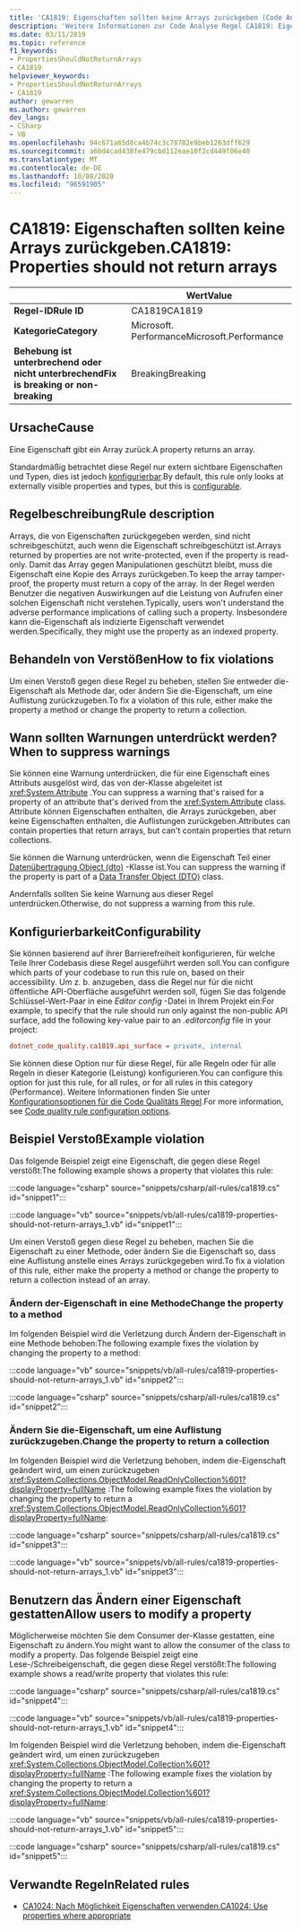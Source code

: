 ```yaml
---
title: 'CA1819: Eigenschaften sollten keine Arrays zurückgeben (Code Analyse)'
description: 'Weitere Informationen zur Code Analyse Regel CA1819: Eigenschaften sollten keine Arrays zurückgeben'
ms.date: 03/11/2019
ms.topic: reference
f1_keywords:
- PropertiesShouldNotReturnArrays
- CA1819
helpviewer_keywords:
- PropertiesShouldNotReturnArrays
- CA1819
author: gewarren
ms.author: gewarren
dev_langs:
- CSharp
- VB
ms.openlocfilehash: 94c671a65d8ca4b74c3c78782e9beb1263dff629
ms.sourcegitcommit: a6bd4cad438fe479cbd112eae10f2cd449f06e40
ms.translationtype: MT
ms.contentlocale: de-DE
ms.lasthandoff: 10/08/2020
ms.locfileid: "96591905"
---
```

# <a name="ca1819-properties-should-not-return-arrays"></a><span data-ttu-id="9c312-103">CA1819: Eigenschaften sollten keine Arrays zurückgeben.</span><span class="sxs-lookup"><span data-stu-id="9c312-103">CA1819: Properties should not return arrays</span></span>

| | <span data-ttu-id="9c312-104">Wert</span><span class="sxs-lookup"><span data-stu-id="9c312-104">Value</span></span> |
|-|-|
| <span data-ttu-id="9c312-105">**Regel-ID**</span><span class="sxs-lookup"><span data-stu-id="9c312-105">**Rule ID**</span></span> |<span data-ttu-id="9c312-106">CA1819</span><span class="sxs-lookup"><span data-stu-id="9c312-106">CA1819</span></span>|
| <span data-ttu-id="9c312-107">**Kategorie**</span><span class="sxs-lookup"><span data-stu-id="9c312-107">**Category**</span></span> |<span data-ttu-id="9c312-108">Microsoft. Performance</span><span class="sxs-lookup"><span data-stu-id="9c312-108">Microsoft.Performance</span></span>|
| <span data-ttu-id="9c312-109">**Behebung ist unterbrechend oder nicht unterbrechend**</span><span class="sxs-lookup"><span data-stu-id="9c312-109">**Fix is breaking or non-breaking**</span></span> |<span data-ttu-id="9c312-110">Breaking</span><span class="sxs-lookup"><span data-stu-id="9c312-110">Breaking</span></span>|

## <a name="cause"></a><span data-ttu-id="9c312-111">Ursache</span><span class="sxs-lookup"><span data-stu-id="9c312-111">Cause</span></span>

<span data-ttu-id="9c312-112">Eine Eigenschaft gibt ein Array zurück.</span><span class="sxs-lookup"><span data-stu-id="9c312-112">A property returns an array.</span></span>

<span data-ttu-id="9c312-113">Standardmäßig betrachtet diese Regel nur extern sichtbare Eigenschaften und Typen, dies ist jedoch [konfigurierbar](#configurability).</span><span class="sxs-lookup"><span data-stu-id="9c312-113">By default, this rule only looks at externally visible properties and types, but this is [configurable](#configurability).</span></span>

## <a name="rule-description"></a><span data-ttu-id="9c312-114">Regelbeschreibung</span><span class="sxs-lookup"><span data-stu-id="9c312-114">Rule description</span></span>

<span data-ttu-id="9c312-115">Arrays, die von Eigenschaften zurückgegeben werden, sind nicht schreibgeschützt, auch wenn die Eigenschaft schreibgeschützt ist.</span><span class="sxs-lookup"><span data-stu-id="9c312-115">Arrays returned by properties are not write-protected, even if the property is read-only.</span></span> <span data-ttu-id="9c312-116">Damit das Array gegen Manipulationen geschützt bleibt, muss die Eigenschaft eine Kopie des Arrays zurückgeben.</span><span class="sxs-lookup"><span data-stu-id="9c312-116">To keep the array tamper-proof, the property must return a copy of the array.</span></span> <span data-ttu-id="9c312-117">In der Regel werden Benutzer die negativen Auswirkungen auf die Leistung von Aufrufen einer solchen Eigenschaft nicht verstehen.</span><span class="sxs-lookup"><span data-stu-id="9c312-117">Typically, users won't understand the adverse performance implications of calling such a property.</span></span> <span data-ttu-id="9c312-118">Insbesondere kann die-Eigenschaft als indizierte Eigenschaft verwendet werden.</span><span class="sxs-lookup"><span data-stu-id="9c312-118">Specifically, they might use the property as an indexed property.</span></span>

## <a name="how-to-fix-violations"></a><span data-ttu-id="9c312-119">Behandeln von Verstößen</span><span class="sxs-lookup"><span data-stu-id="9c312-119">How to fix violations</span></span>

<span data-ttu-id="9c312-120">Um einen Verstoß gegen diese Regel zu beheben, stellen Sie entweder die-Eigenschaft als Methode dar, oder ändern Sie die-Eigenschaft, um eine Auflistung zurückzugeben.</span><span class="sxs-lookup"><span data-stu-id="9c312-120">To fix a violation of this rule, either make the property a method or change the property to return a collection.</span></span>

## <a name="when-to-suppress-warnings"></a><span data-ttu-id="9c312-121">Wann sollten Warnungen unterdrückt werden?</span><span class="sxs-lookup"><span data-stu-id="9c312-121">When to suppress warnings</span></span>

<span data-ttu-id="9c312-122">Sie können eine Warnung unterdrücken, die für eine Eigenschaft eines Attributs ausgelöst wird, das von der-Klasse abgeleitet ist <xref:System.Attribute> .</span><span class="sxs-lookup"><span data-stu-id="9c312-122">You can suppress a warning that's raised for a property of an attribute that's derived from the <xref:System.Attribute> class.</span></span> <span data-ttu-id="9c312-123">Attribute können Eigenschaften enthalten, die Arrays zurückgeben, aber keine Eigenschaften enthalten, die Auflistungen zurückgeben.</span><span class="sxs-lookup"><span data-stu-id="9c312-123">Attributes can contain properties that return arrays, but can't contain properties that return collections.</span></span>

<span data-ttu-id="9c312-124">Sie können die Warnung unterdrücken, wenn die Eigenschaft Teil einer [Datenübertragung Object (dto)](/previous-versions/msp-n-p/ff649585(v=pandp.10)) -Klasse ist.</span><span class="sxs-lookup"><span data-stu-id="9c312-124">You can suppress the warning if the property is part of a [Data Transfer Object (DTO)](/previous-versions/msp-n-p/ff649585(v=pandp.10)) class.</span></span>

<span data-ttu-id="9c312-125">Andernfalls sollten Sie keine Warnung aus dieser Regel unterdrücken.</span><span class="sxs-lookup"><span data-stu-id="9c312-125">Otherwise, do not suppress a warning from this rule.</span></span>

## <a name="configurability"></a><span data-ttu-id="9c312-126">Konfigurierbarkeit</span><span class="sxs-lookup"><span data-stu-id="9c312-126">Configurability</span></span>

<span data-ttu-id="9c312-127">Sie können basierend auf ihrer Barrierefreiheit konfigurieren, für welche Teile Ihrer Codebasis diese Regel ausgeführt werden soll.</span><span class="sxs-lookup"><span data-stu-id="9c312-127">You can configure which parts of your codebase to run this rule on, based on their accessibility.</span></span> <span data-ttu-id="9c312-128">Um z. b. anzugeben, dass die Regel nur für die nicht öffentliche API-Oberfläche ausgeführt werden soll, fügen Sie das folgende Schlüssel-Wert-Paar in eine *Editor config* -Datei in Ihrem Projekt ein:</span><span class="sxs-lookup"><span data-stu-id="9c312-128">For example, to specify that the rule should run only against the non-public API surface, add the following key-value pair to an *.editorconfig* file in your project:</span></span>

```ini
dotnet_code_quality.ca1819.api_surface = private, internal
```

<span data-ttu-id="9c312-129">Sie können diese Option nur für diese Regel, für alle Regeln oder für alle Regeln in dieser Kategorie (Leistung) konfigurieren.</span><span class="sxs-lookup"><span data-stu-id="9c312-129">You can configure this option for just this rule, for all rules, or for all rules in this category (Performance).</span></span> <span data-ttu-id="9c312-130">Weitere Informationen finden Sie unter [Konfigurationsoptionen für die Code Qualitäts Regel](../code-quality-rule-options.md).</span><span class="sxs-lookup"><span data-stu-id="9c312-130">For more information, see [Code quality rule configuration options](../code-quality-rule-options.md).</span></span>

## <a name="example-violation"></a><span data-ttu-id="9c312-131">Beispiel Verstoß</span><span class="sxs-lookup"><span data-stu-id="9c312-131">Example violation</span></span>

<span data-ttu-id="9c312-132">Das folgende Beispiel zeigt eine Eigenschaft, die gegen diese Regel verstößt:</span><span class="sxs-lookup"><span data-stu-id="9c312-132">The following example shows a property that violates this rule:</span></span>

:::code language="csharp" source="snippets/csharp/all-rules/ca1819.cs" id="snippet1":::

:::code language="vb" source="snippets/vb/all-rules/ca1819-properties-should-not-return-arrays_1.vb" id="snippet1":::

<span data-ttu-id="9c312-133">Um einen Verstoß gegen diese Regel zu beheben, machen Sie die Eigenschaft zu einer Methode, oder ändern Sie die Eigenschaft so, dass eine Auflistung anstelle eines Arrays zurückgegeben wird.</span><span class="sxs-lookup"><span data-stu-id="9c312-133">To fix a violation of this rule, either make the property a method or change the property to return a collection instead of an array.</span></span>

### <a name="change-the-property-to-a-method"></a><span data-ttu-id="9c312-134">Ändern der-Eigenschaft in eine Methode</span><span class="sxs-lookup"><span data-stu-id="9c312-134">Change the property to a method</span></span>

<span data-ttu-id="9c312-135">Im folgenden Beispiel wird die Verletzung durch Ändern der-Eigenschaft in eine Methode behoben:</span><span class="sxs-lookup"><span data-stu-id="9c312-135">The following example fixes the violation by changing the property to a method:</span></span>

:::code language="vb" source="snippets/vb/all-rules/ca1819-properties-should-not-return-arrays_1.vb" id="snippet2":::

:::code language="csharp" source="snippets/csharp/all-rules/ca1819.cs" id="snippet2":::

### <a name="change-the-property-to-return-a-collection"></a><span data-ttu-id="9c312-136">Ändern Sie die-Eigenschaft, um eine Auflistung zurückzugeben.</span><span class="sxs-lookup"><span data-stu-id="9c312-136">Change the property to return a collection</span></span>

<span data-ttu-id="9c312-137">Im folgenden Beispiel wird die Verletzung behoben, indem die-Eigenschaft geändert wird, um einen zurückzugeben <xref:System.Collections.ObjectModel.ReadOnlyCollection%601?displayProperty=fullName> :</span><span class="sxs-lookup"><span data-stu-id="9c312-137">The following example fixes the violation by changing the property to return a <xref:System.Collections.ObjectModel.ReadOnlyCollection%601?displayProperty=fullName>:</span></span>

:::code language="csharp" source="snippets/csharp/all-rules/ca1819.cs" id="snippet3":::

:::code language="vb" source="snippets/vb/all-rules/ca1819-properties-should-not-return-arrays_1.vb" id="snippet3":::

## <a name="allow-users-to-modify-a-property"></a><span data-ttu-id="9c312-138">Benutzern das Ändern einer Eigenschaft gestatten</span><span class="sxs-lookup"><span data-stu-id="9c312-138">Allow users to modify a property</span></span>

<span data-ttu-id="9c312-139">Möglicherweise möchten Sie dem Consumer der-Klasse gestatten, eine Eigenschaft zu ändern.</span><span class="sxs-lookup"><span data-stu-id="9c312-139">You might want to allow the consumer of the class to modify a property.</span></span> <span data-ttu-id="9c312-140">Das folgende Beispiel zeigt eine Lese-/Schreibeigenschaft, die gegen diese Regel verstößt:</span><span class="sxs-lookup"><span data-stu-id="9c312-140">The following example shows a read/write property that violates this rule:</span></span>

:::code language="csharp" source="snippets/csharp/all-rules/ca1819.cs" id="snippet4":::

:::code language="vb" source="snippets/vb/all-rules/ca1819-properties-should-not-return-arrays_1.vb" id="snippet4":::

<span data-ttu-id="9c312-141">Im folgenden Beispiel wird die Verletzung behoben, indem die-Eigenschaft geändert wird, um einen zurückzugeben <xref:System.Collections.ObjectModel.Collection%601?displayProperty=fullName> :</span><span class="sxs-lookup"><span data-stu-id="9c312-141">The following example fixes the violation by changing the property to return a <xref:System.Collections.ObjectModel.Collection%601?displayProperty=fullName>:</span></span>

:::code language="vb" source="snippets/vb/all-rules/ca1819-properties-should-not-return-arrays_1.vb" id="snippet5":::

:::code language="csharp" source="snippets/csharp/all-rules/ca1819.cs" id="snippet5":::

## <a name="related-rules"></a><span data-ttu-id="9c312-142">Verwandte Regeln</span><span class="sxs-lookup"><span data-stu-id="9c312-142">Related rules</span></span>

- [<span data-ttu-id="9c312-143">CA1024: Nach Möglichkeit Eigenschaften verwenden.</span><span class="sxs-lookup"><span data-stu-id="9c312-143">CA1024: Use properties where appropriate</span></span>](ca1024.md)
